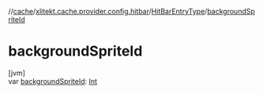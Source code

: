 //[cache](../../../index.md)/[xlitekt.cache.provider.config.hitbar](../index.md)/[HitBarEntryType](index.md)/[backgroundSpriteId](background-sprite-id.md)

# backgroundSpriteId

[jvm]\
var [backgroundSpriteId](background-sprite-id.md): [Int](https://kotlinlang.org/api/latest/jvm/stdlib/kotlin/-int/index.html)
